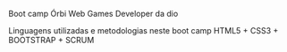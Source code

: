 Boot camp Órbi Web Games Developer da dio

Linguagens utilizadas e metodologias neste boot camp
HTML5 + CSS3 + BOOTSTRAP + SCRUM 